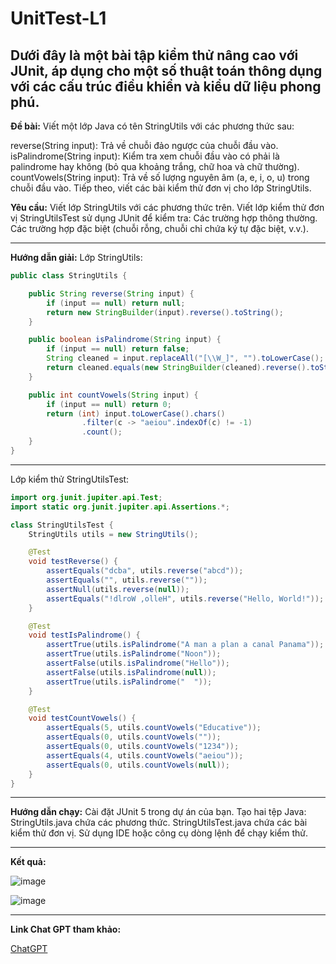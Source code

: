 # UnitTest-L1
## Dưới đây là một bài tập kiểm thử nâng cao với JUnit, áp dụng cho một số thuật toán thông dụng với các cấu trúc điều khiển và kiểu dữ liệu phong phú.

**Đề bài:**
Viết một lớp Java có tên StringUtils với các phương thức sau:

reverse(String input): Trả về chuỗi đảo ngược của chuỗi đầu vào.
isPalindrome(String input): Kiểm tra xem chuỗi đầu vào có phải là palindrome hay không (bỏ qua khoảng trắng, chữ hoa và chữ thường).
countVowels(String input): Trả về số lượng nguyên âm (a, e, i, o, u) trong chuỗi đầu vào.
Tiếp theo, viết các bài kiểm thử đơn vị cho lớp StringUtils.

**Yêu cầu:**
Viết lớp StringUtils với các phương thức trên.
Viết lớp kiểm thử đơn vị StringUtilsTest sử dụng JUnit để kiểm tra:
Các trường hợp thông thường.
Các trường hợp đặc biệt (chuỗi rỗng, chuỗi chỉ chứa ký tự đặc biệt, v.v.).

---

**Hướng dẫn giải:**
Lớp StringUtils:
```java
public class StringUtils {

    public String reverse(String input) {
        if (input == null) return null;
        return new StringBuilder(input).reverse().toString();
    }

    public boolean isPalindrome(String input) {
        if (input == null) return false;
        String cleaned = input.replaceAll("[\\W_]", "").toLowerCase();
        return cleaned.equals(new StringBuilder(cleaned).reverse().toString());
    }

    public int countVowels(String input) {
        if (input == null) return 0;
        return (int) input.toLowerCase().chars()
                .filter(c -> "aeiou".indexOf(c) != -1)
                .count();
    }
}
```

---

Lớp kiểm thử StringUtilsTest:
```java
import org.junit.jupiter.api.Test;
import static org.junit.jupiter.api.Assertions.*;

class StringUtilsTest {
    StringUtils utils = new StringUtils();

    @Test
    void testReverse() {
        assertEquals("dcba", utils.reverse("abcd"));
        assertEquals("", utils.reverse(""));
        assertNull(utils.reverse(null));
        assertEquals("!dlroW ,olleH", utils.reverse("Hello, World!"));
    }

    @Test
    void testIsPalindrome() {
        assertTrue(utils.isPalindrome("A man a plan a canal Panama"));
        assertTrue(utils.isPalindrome("Noon"));
        assertFalse(utils.isPalindrome("Hello"));
        assertFalse(utils.isPalindrome(null));
        assertTrue(utils.isPalindrome("  "));
    }

    @Test
    void testCountVowels() {
        assertEquals(5, utils.countVowels("Educative"));
        assertEquals(0, utils.countVowels(""));
        assertEquals(0, utils.countVowels("1234"));
        assertEquals(4, utils.countVowels("aeiou"));
        assertEquals(0, utils.countVowels(null));
    }
}
```

---

**Hướng dẫn chạy:**
Cài đặt JUnit 5 trong dự án của bạn.
Tạo hai tệp Java:
StringUtils.java chứa các phương thức.
StringUtilsTest.java chứa các bài kiểm thử đơn vị.
Sử dụng IDE hoặc công cụ dòng lệnh để chạy kiểm thử.

---

**Kết quả:**

![image](https://github.com/user-attachments/assets/b8971180-f167-451c-b226-ab0dc1d85bc0)

![image](https://github.com/user-attachments/assets/d129eea3-b570-454a-b9e1-c2be416d177f)

---

**Link Chat GPT tham khảo:**

[ChatGPT](https://chatgpt.com/share/677c9a33-ff38-8013-abb5-adc782195e8c)
